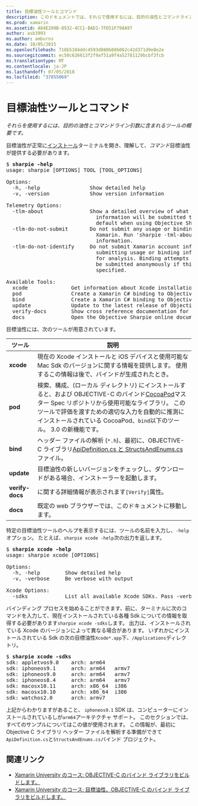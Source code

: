 ```yaml
---
title: 目標油性ツールとコマンド
description: このドキュメントでは、それらで使用するには、目的の油性とコマンドライン引数に含まれているツールの概要を示します。
ms.prod: xamarin
ms.assetid: A84E209B-8932-4CC1-BAD1-7FD51F798A97
author: asb3993
ms.author: amburns
ms.date: 10/05/2015
ms.openlocfilehash: 718b5104ddc4593d080b88b062c42d371d9e8e2e
ms.sourcegitcommit: ec50c626613f2f9af51a9f4a52781129bcbf3fcb
ms.translationtype: MT
ms.contentlocale: ja-JP
ms.lasthandoff: 07/05/2018
ms.locfileid: "37855069"
---
```

# <a name="objective-sharpie-tools--commands"></a>目標油性ツールとコマンド

_それらを使用するには、目的の油性とコマンドライン引数に含まれるツールの概要です。_

<style type="text/css"> .terminal 青 {色: rgb(10,96,254);} .terminal 緑 {color: rgb(12,156,26);} .terminal マゼンタ {色: rgb(152,12,103);} </style>


目標油性が正常に[インストール](~/cross-platform/macios/binding/objective-sharpie/get-started.md)ターミナルを開き、理解して、<em>コマンド</em>目標油性が提供する必要があります。

<pre>$ <b>sharpie -help</b>
usage: sharpie [OPTIONS] TOOL [TOOL_OPTIONS]

Options:
  -h, -help                Show detailed help
  -v, -version             Show version information

Telemetry Options:
  -tlm-about               Show a detailed overview of what usage and binding
                             information will be submitted to Xamarin by
                             default when using Objective Sharpie.
  -tlm-do-not-submit       Do not submit any usage or binding information to
                             Xamarin. Run 'sharpie -tml-about' for more
                             information.
  -tlm-do-not-identify     Do not submit Xamarin account information when
                             submitting usage or binding information to Xamarin
                             for analysis. Binding attempts and usage data will
                             be submitted anonymously if this option is
                             specified.

Available Tools:
  xcode              Get information about Xcode installations and available SDKs.
  pod                Create a Xamarin C# binding to Objective-C CocoaPods
  bind               Create a Xamarin C# binding to Objective-C APIs
  update             Update to the latest release of Objective Sharpie
  verify-docs        Show cross reference documentation for [Verify] attributes
  docs               Open the Objective Sharpie online documentation</pre>

目標油性には、次のツールが用意されています。

|ツール|説明|
|--- |--- |
|**xcode**|現在の Xcode インストールと iOS デバイスと使用可能な Mac Sdk のバージョンに関する情報を提供します。 使用するこの情報は後で、バインドが生成されたとき。|
|**pod**|検索、構成、(ローカル ディレクトリ) にインストールすると、および OBJECTIVE-C のバインド[CocoaPod](https://cocoapods.org/)マスター Spec リポジトリから使用可能なライブラリ。 このツールで評価を渡すための適切な入力を自動的に推測にインストールされている CocoaPod、`bind`以下のツール。 3.0 の新機能です。|
|**bind**|ヘッダー ファイルの解析 (`*.h`)、最初に、OBJECTIVE-C ライブラリ[ApiDefinition.cs と StructsAndEnums.cs](~/cross-platform/macios/binding/objective-sharpie/platform/apidefinitions-structsandenums.md)ファイル。|
|**update**|目標油性の新しいバージョンをチェックし、ダウンロードがある場合、インストーラーを起動します。|
|**verify-docs**|に関する詳細情報が表示されます`[Verify]`属性。|
|**docs**|既定の web ブラウザーでは、このドキュメントに移動します。|

特定の目標油性ツールのヘルプを表示するには、ツールの名前を入力し、`-help`オプション。 たとえば、`sharpie xcode -help`次の出力を返します。

<pre>$ <b>sharpie xcode -help</b>
usage: sharpie xcode [OPTIONS]

Options:
  -h, -help        Show detailed help
  -v, -verbose     Be verbose with output

Xcode Options:
  -sdks            List all available Xcode SDKs. Pass -verbose for more details.</pre>

バインディング プロセスを始めることができます、前に、ターミナルに次のコマンドを入力して、現在インストールされている各種 Sdk についての情報を取得する必要があります`sharpie xcode -sdks`します。 出力は、インストールされている Xcode のバージョンによって異なる場合があります。 いずれかにインストールされている Sdk の次の目標油性`Xcode*.app`下、`/Applications`ディレクトリ。

<pre>$ <b>sharpie xcode -sdks</b>
<span class="terminal-blue">sdk:</span> appletvos9.0    <span class="terminal-green">arch:</span> arm64
<span class="terminal-blue">sdk:</span> iphoneos9.1     <span class="terminal-green">arch:</span> arm64   armv7
<span class="terminal-blue">sdk:</span> iphoneos9.0     <span class="terminal-green">arch:</span> arm64   armv7
<span class="terminal-blue">sdk:</span> iphoneos8.4     <span class="terminal-green">arch:</span> arm64   armv7
<span class="terminal-blue">sdk:</span> macosx10.11     <span class="terminal-green">arch:</span> x86_64  i386
<span class="terminal-blue">sdk:</span> macosx10.10     <span class="terminal-green">arch:</span> x86_64  i386
<span class="terminal-blue">sdk:</span> watchos2.0      <span class="terminal-green">arch:</span> armv7</pre>

上記からわかりますがあること、 `iphoneos9.1` SDK は、コンピューターにインストールされているしが`arm64`アーキテクチャ サポート。 このセクションでは、すべてのサンプルについてはこの値が使用されます。 この情報が、最初に Objective C ライブラリ ヘッダー ファイルを解析する準備ができて`ApiDefinition.cs`と`StructsAndEnums.cs`バインド プロジェクト。

## <a name="related-links"></a>関連リンク

- [Xamarin University のコース: OBJECTIVE-C のバインド ライブラリをビルドします。](https://university.xamarin.com/classes/track/all#building-an-objective-c-bindings-library)
- [Xamarin University のコース: 目標油性、OBJECTIVE-C のバインド ライブラリをビルドします。](https://university.xamarin.com/classes/track/all#build-an-objective-c-bindings-library-with-objective-sharpie)